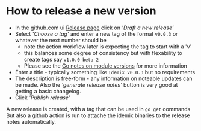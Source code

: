 # How to release a new version

- In the github.com ui [Release page](https://github.com/priceynutriti/idemix/releases) click on _'Draft a new release'_
- Select _'Choose a tag'_ and enter a new tag of the format  `v0.0.3` or whatever the next number should be
    - note the action workflow later is expecting the tag to start with a 'v'
    - this balances some degree of consistency but with flexability to create tags say `v1.0.0-beta-2`
    - Please see the [Go notes on module versions](https://go.dev/doc/modules/version-numbers) for more information 
 - Enter a title - typically something like `Idemix v0.0.3` but no requirements
- The description is free-form - any information on noteable updates can be made. Also the _'generate release notes'_ button is very good at getting a basic changelog.
- Click _'Publish release'_ 

A new release is created, with a tag that can be used in `go get` commands
But also a github action is run to attache the idemix binaries to the release notes automatically. 
